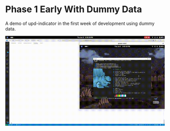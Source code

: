 # Phase 1 Early With Dummy Data

A demo of upd-indicator in the first week of development using dummy data.

![Phase 1 Demo](https://github.com/klmcwhirter/stuff/blob/master/upd-indicator-phase1-dummy-data.gif)
